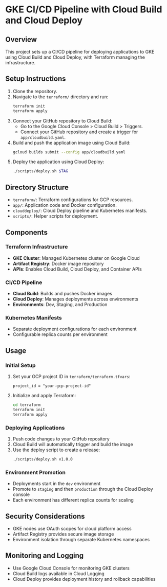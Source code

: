 # GKE CI/CD Pipeline with Cloud Build and Cloud Deploy

## Overview
This project sets up a CI/CD pipeline for deploying applications to GKE using Cloud Build and Cloud Deploy, with Terraform managing the infrastructure.

## Setup Instructions
1. Clone the repository.
2. Navigate to the `terraform/` directory and run:
   ```bash
   terraform init
   terraform apply
   ```
3. Connect your GitHub repository to Cloud Build:
   - Go to the Google Cloud Console > Cloud Build > Triggers.
   - Connect your GitHub repository and create a trigger for `app/cloudbuild.yaml`.
4. Build and push the application image using Cloud Build:
   ```bash
   gcloud builds submit --config app/cloudbuild.yaml
   ```
5. Deploy the application using Cloud Deploy:
   ```bash
   ./scripts/deploy.sh $TAG
   ```

## Directory Structure
- `terraform/`: Terraform configurations for GCP resources.
- `app/`: Application code and Docker configuration.
- `clouddeploy/`: Cloud Deploy pipeline and Kubernetes manifests.
- `scripts/`: Helper scripts for deployment.

## Components

### Terraform Infrastructure
- **GKE Cluster**: Managed Kubernetes cluster on Google Cloud
- **Artifact Registry**: Docker image repository
- **APIs**: Enables Cloud Build, Cloud Deploy, and Container APIs

### CI/CD Pipeline
- **Cloud Build**: Builds and pushes Docker images
- **Cloud Deploy**: Manages deployments across environments
- **Environments**: Dev, Staging, and Production

### Kubernetes Manifests
- Separate deployment configurations for each environment
- Configurable replica counts per environment

## Usage

### Initial Setup
1. Set your GCP project ID in `terraform/terraform.tfvars`:
   ```hcl
   project_id = "your-gcp-project-id"
   ```

2. Initialize and apply Terraform:
   ```bash
   cd terraform
   terraform init
   terraform apply
   ```

### Deploying Applications
1. Push code changes to your GitHub repository
2. Cloud Build will automatically trigger and build the image
3. Use the deploy script to create a release:
   ```bash
   ./scripts/deploy.sh v1.0.0
   ```

### Environment Promotion
- Deployments start in the `dev` environment
- Promote to `staging` and then `production` through the Cloud Deploy console
- Each environment has different replica counts for scaling

## Security Considerations
- GKE nodes use OAuth scopes for cloud platform access
- Artifact Registry provides secure image storage
- Environment isolation through separate Kubernetes namespaces

## Monitoring and Logging
- Use Google Cloud Console for monitoring GKE clusters
- Cloud Build logs available in Cloud Logging
- Cloud Deploy provides deployment history and rollback capabilities